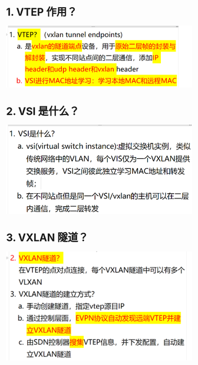 # 1. VTEP 作用？

![alt text](images/面试题---VTEP/image-3.png)

# 2. VSI 是什么？

![alt text](images/面试题---VTEP/image-1.png)

# 3. VXLAN 隧道？

![alt text](images/面试题---VTEP/image-2.png)
